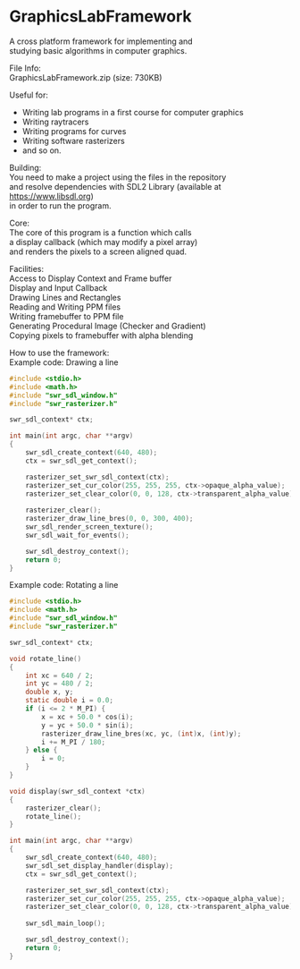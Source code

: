 # GraphicsLabFramework
A cross platform framework for implementing and  
studying basic algorithms in computer graphics.  

File Info:  
GraphicsLabFramework.zip (size: 730KB)  

Useful for:  
- Writing lab programs in a first course for computer graphics  
- Writing raytracers  
- Writing programs for curves  
- Writing software rasterizers   
- and so on.  
  
Building:  
You need to make a project using the files in the repository  
and resolve dependencies with SDL2 Library (available at https://www.libsdl.org)  
in order to run the program.  
  
Core:  
The core of this program is a function which calls  
a display callback (which may modify a pixel array)   
and renders the pixels to a screen aligned quad.  
  
Facilities:  
Access to Display Context and Frame buffer  
Display and Input Callback  
Drawing Lines and Rectangles  
Reading and Writing PPM files   
Writing framebuffer to PPM file    
Generating Procedural Image (Checker and Gradient)  
Copying pixels to framebuffer with alpha blending  
  
How to use the framework:  
Example code: Drawing a line  
```C
#include <stdio.h>
#include <math.h>
#include "swr_sdl_window.h"
#include "swr_rasterizer.h"

swr_sdl_context* ctx;

int main(int argc, char **argv)
{
	swr_sdl_create_context(640, 480);
	ctx = swr_sdl_get_context();

	rasterizer_set_swr_sdl_context(ctx);
	rasterizer_set_cur_color(255, 255, 255, ctx->opaque_alpha_value);
	rasterizer_set_clear_color(0, 0, 128, ctx->transparent_alpha_value);
	
	rasterizer_clear();
	rasterizer_draw_line_bres(0, 0, 300, 400);
	swr_sdl_render_screen_texture();
	swr_sdl_wait_for_events();

	swr_sdl_destroy_context();
	return 0;
}
```
Example code: Rotating a line     
```C
#include <stdio.h>
#include <math.h>
#include "swr_sdl_window.h"
#include "swr_rasterizer.h"

swr_sdl_context* ctx;

void rotate_line()
{
	int xc = 640 / 2;
	int yc = 480 / 2;
	double x, y;
	static double i = 0.0;
	if (i <= 2 * M_PI) {
		x = xc + 50.0 * cos(i);
		y = yc + 50.0 * sin(i);
		rasterizer_draw_line_bres(xc, yc, (int)x, (int)y);
		i += M_PI / 180;
	} else {
		i = 0;
	}
}

void display(swr_sdl_context *ctx)
{	
	rasterizer_clear();
	rotate_line();
}

int main(int argc, char **argv)
{
	swr_sdl_create_context(640, 480);
	swr_sdl_set_display_handler(display);
	ctx = swr_sdl_get_context();

	rasterizer_set_swr_sdl_context(ctx);
	rasterizer_set_cur_color(255, 255, 255, ctx->opaque_alpha_value);
	rasterizer_set_clear_color(0, 0, 128, ctx->transparent_alpha_value);
	
	swr_sdl_main_loop();

	swr_sdl_destroy_context();
	return 0;
}
```
